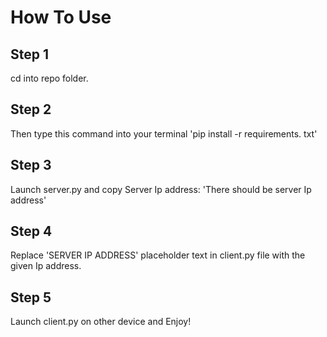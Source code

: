 # How To Use

## Step 1
cd into repo folder.

## Step 2
Then type this command into your terminal 'pip install -r requirements. txt'

## Step 3
Launch server.py and copy Server Ip address: 'There should be server Ip address'

## Step 4
Replace 'SERVER IP ADDRESS' placeholder text in client.py file with the given Ip address.

## Step 5
Launch client.py on other device and Enjoy!